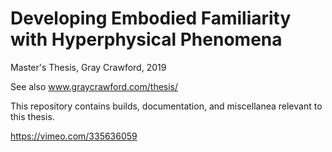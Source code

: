 # Developing Embodied Familiarity with Hyperphysical Phenomena

Master's Thesis, Gray Crawford, 2019

See also www.graycrawford.com/thesis/

This repository contains builds, documentation, and miscellanea relevant to this thesis.

https://vimeo.com/335636059

